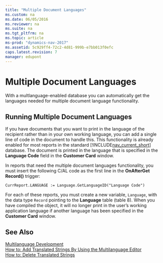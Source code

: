 ```yaml
---
title: "Multiple Document Languages"
ms.custom: na
ms.date: 06/05/2016
ms.reviewer: na
ms.suite: na
ms.tgt_pltfrm: na
ms.topic: article
ms-prod: "dynamics-nav-2017"
ms.assetid: 5c929ff4-72c2-4d81-999b-e7bb013f0efc
caps.latest.revision: 7
manager: edupont
---
```

# Multiple Document Languages
With a multlanguage\-enabled database you can automatically  get the languages needed for multiple document language functionality.  
  
## Running Multiple Document Languages  
 If you have documents that you want to print in the language of the recipient rather than in your own working language, you can add a single line of code in the document to handle this. This functionality is already enabled for most reports in the standard [!INCLUDE[nav_current_short](includes/nav_current_short_md.md)] database. The document is printed in the language that is specified in the **Language Code** field in the **Customer Card** window.  
  
 In reports that need the multiple document languages functionality, you must insert the following C\/AL code as the first line in the **OnAfterGet Record\(\)** trigger:  
  
 `CurrReport.LANGUAGE := Language.GetLanguageID("Language Code")`  
  
 For each of these reports, you must create a new variable, `Language`, with the data type `Record` pointing to the **Language** table \(table 8\). When you have compiled the object, it will no longer print in the user’s working application language if another language has been specified in the **Customer Card** window.  
  
## See Also  
 [Multilanguage Development](Multilanguage-Development.md)   
 [How to: Add Translated Strings By Using the Multilanguage Editor](How%20to:%20Add%20Translated%20Strings%20By%20Using%20the%20Multilanguage%20Editor.md)   
 [How to: Delete Translated Strings](How%20to:%20Delete%20Translated%20Strings.md)